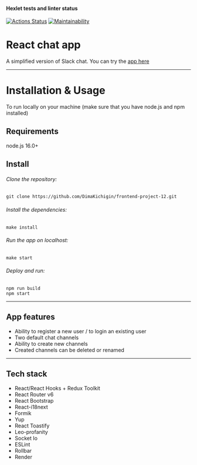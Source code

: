 #### Hexlet tests and linter status

[![Actions Status](https://github.com/DimaKichigin/frontend-project-12/actions/workflows/hexlet-check.yml/badge.svg)](https://github.com/DimaKichigin/frontend-project-12/actions)
[![Maintainability](https://api.codeclimate.com/v1/badges/f259e9347b8919186939/maintainability)](https://codeclimate.com/github/DimaKichigin/frontend-project-12/maintainability)

# React chat app

A simplified version of Slack chat. You can try the [app here](https://frontend-project-12-6mj7.onrender.com)

---

# Installation & Usage

To run locally on your machine (make sure that you have node.js and npm installed)

## Requirements

node.js 16.0+

## Install

###### Clone the repository:

```
git clone https://github.com/DimaKichigin/frontend-project-12.git
```

###### Install the dependencies:

```
make install
```

###### Run the app on localhost:

```
make start
```

###### Deploy and run:

```
npm run build
npm start
```
---

## App features

* Ability to register a new user / to login an existing user
* Two default chat channels
* Ability to create new channels
* Created channels can be deleted or renamed
---

## Tech stack

* React/React Hooks + Redux Toolkit
* React Router v6
* React Bootstrap
* React-i18next
* Formik
* Yup
* React Toastify
* Leo-profanity
* Socket Io
* ESLint
* Rollbar
* Render